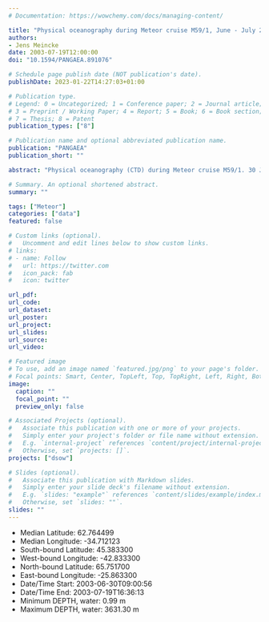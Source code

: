 ```yaml
---
# Documentation: https://wowchemy.com/docs/managing-content/

title: "Physical oceanography during Meteor cruise M59/1, June - July 2003. Institut für Meereskunde, Universität Hamburg"
authors: 
- Jens Meincke
date: 2003-07-19T12:00:00
doi: "10.1594/PANGAEA.891076"

# Schedule page publish date (NOT publication's date).
publishDate: 2023-01-22T14:27:03+01:00

# Publication type.
# Legend: 0 = Uncategorized; 1 = Conference paper; 2 = Journal article;
# 3 = Preprint / Working Paper; 4 = Report; 5 = Book; 6 = Book section;
# 7 = Thesis; 8 = Patent
publication_types: ["8"]

# Publication name and optional abbreviated publication name.
publication: "PANGAEA"
publication_short: ""

abstract: "Physical oceanography (CTD) during Meteor cruise M59/1. 30 June - 19 July 2003."

# Summary. An optional shortened abstract.
summary: ""

tags: ["Meteor"]
categories: ["data"]
featured: false

# Custom links (optional).
#   Uncomment and edit lines below to show custom links.
# links:
# - name: Follow
#   url: https://twitter.com
#   icon_pack: fab
#   icon: twitter

url_pdf:
url_code:
url_dataset: 
url_poster:
url_project:
url_slides:
url_source:
url_video:

# Featured image
# To use, add an image named `featured.jpg/png` to your page's folder. 
# Focal points: Smart, Center, TopLeft, Top, TopRight, Left, Right, BottomLeft, Bottom, BottomRight.
image:
  caption: ""
  focal_point: ""
  preview_only: false

# Associated Projects (optional).
#   Associate this publication with one or more of your projects.
#   Simply enter your project's folder or file name without extension.
#   E.g. `internal-project` references `content/project/internal-project/index.md`.
#   Otherwise, set `projects: []`.
projects: ["dsow"]

# Slides (optional).
#   Associate this publication with Markdown slides.
#   Simply enter your slide deck's filename without extension.
#   E.g. `slides: "example"` references `content/slides/example/index.md`.
#   Otherwise, set `slides: ""`.
slides: ""
---
```


- Median Latitude: 62.764499 
- Median Longitude: -34.712123 
- South-bound Latitude: 45.383300 
- West-bound Longitude: -42.833300
- North-bound Latitude: 65.751700
-  East-bound Longitude: -25.863300
- Date/Time Start: 2003-06-30T09:00:56 
- Date/Time End: 2003-07-19T16:36:13
- Minimum DEPTH, water: 0.99 m 
- Maximum DEPTH, water: 3631.30 m